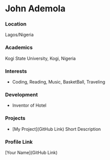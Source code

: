 # John Ademola

### Location

Lagos/Nigeria

### Academics

Kogi State University, Kogi, Nigeria

### Interests

- Coding, Reading, Music, BasketBall, Traveling

### Development

- Inventor of Hotel

### Projects

- [My Project](GitHub Link) Short Description

### Profile Link

[Your Name](GitHub Link)